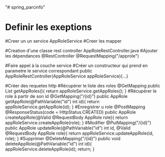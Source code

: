 "# spring_parcinfo" 
# Definir les exeptions
#Creer un un service AppRoleService
#Creer les mapper

#Creation d'une classe rest controller AppRoleRestController.java
#Ajouter les dépendances
@RestController
@RequestMapping("/approle")

#Faire appel à la couche service
#Créer un constructeur qui prend en parametre le service correspondant
 public AppRoleRestController(AppRoleService appRoleService){...}

#Créer des requetes http
#Récupérer le liste des roles
@GetMapping
  public List<AppRole> getAppRoles(){
        return appRoleService.getAppRoles();
    }
#Récupérer le role à partir de son id
 @GetMapping("/{id}")
    public AppRole getAppRole(@PathVariable("id") int id){
        return appRoleService.getAppRole(id);
    }
#Enregistrer u role
 @PostMapping
    @ResponseStatus(code = HttpStatus.CREATED)
    public AppRole createAppRole(@Valid @RequestBody AppRole role){
        return appRoleService.createAppRole(role);
    }
#Modifier
 @PutMapping("/{id}")
    public AppRole updateRole(@PathVariable("id") int id, @Valid @RequestBody AppRole role){
        return appRoleService.updateAppRole(id, role);
    }
#Supprimer
 @DeleteMapping("/{id}")
    public void deleteAppRole(@PathVariable("id") int id){
        appRoleService.deleteAppRole(id);
        return;
    }

